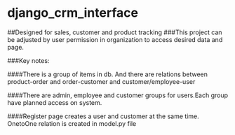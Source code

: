 # django_crm_interface
##Designed for sales, customer and product tracking
###This project can be adjusted by user permission in organization to access desired data and page.

###Key notes:

####There is a group of items in db. And there are relations between product-order and order-customer and customer/employee-user

####There are admin, employee and customer groups for users.Each group have planned access on system.

####Register page creates a user and customer at the same time. OnetoOne relation is created in model.py file 


